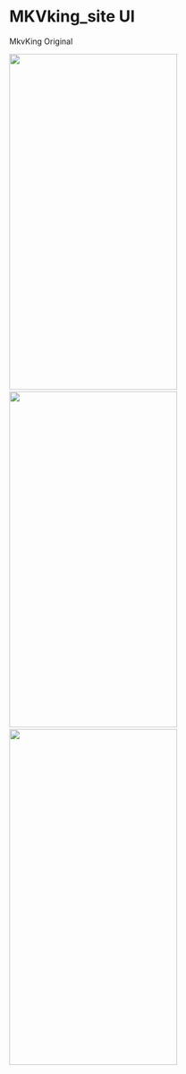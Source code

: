 # MKVking_site UI
  
MkvKing Original

<p float="left">
  <img width="300" height="600" src="https://github.com/mridhulps/MKVking_Replica/assets/150352769/58005ac2-f28b-4499-8b23-c02d4e7fd483"> 
  &nbsp;&nbsp;
  <img width="300" height="600" src="https://github.com/mridhulps/MKVking_Replica/assets/150352769/0cdb9072-3e39-4816-b809-9a1502dd2d87">
  &nbsp;&nbsp;
  <img width="300" height="600" src="https://github.com/mridhulps/MKVking_Replica/assets/150352769/eb7b8680-8973-49b4-baf2-77d7c86b2c1e">
</p>









